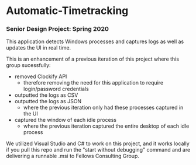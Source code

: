 # Automatic-Timetracking
### Senior Design Project: Spring 2020

This application detects Windows processes and captures logs as well as updates the UI in real time.

This is an enhancement of a previous iteration of this project where this group sucessfully:
- removed Clockify API
  - therefore removing the need for this application to require login/password credentials
- outputted the logs as CSV
- outputted the logs as JSON
  - where the previous iteration only had these processes captured in the UI
- captured the window of each idle process
  - where the previous iteration captured the entire desktop of each idle process
  
  
We utilized Visual Studio and C# to work on this project, and it works locally if you pull this repo and run the "start without debugging" command and are delivering a runnable .msi to Fellows Consulting Group.
